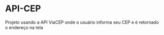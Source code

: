 # API-CEP
Projeto usando a API ViaCEP onde o usuário informa seu CEP e é retornado o endereço na tela
